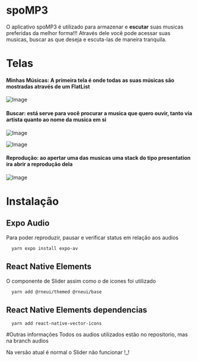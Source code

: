 # spoMP3

O aplicativo spoMP3 é utilizado para armazenar e **escutar** suas musicas preferidas da melhor forma!!! Através dele você pode acessar suas musicas, buscar as que deseja e escuta-las de maneira tranquila.

# Telas

#### Minhas Músicas: A primeira tela é onde todas as suas músicas são mostradas através de um FlatList

![Image](https://github.com/user-attachments/assets/a5b3e149-b52b-489d-be9d-45957fba19bb)

#### Buscar: está serve para você procurar a musica que quero ouvir, tanto via artista quanto ao nome da musica em si

![Image](https://github.com/user-attachments/assets/7b31d2a4-a926-4474-9735-3126316b79ac)

![Image](https://github.com/user-attachments/assets/cc5a5768-951d-4d23-8b7a-1f19bbf293f8)

#### Reprodução: ao apertar uma das musicas uma stack do tipo presentation ira abrir a reprodução dela

![Image](https://github.com/user-attachments/assets/a89e37f7-da0d-4b0b-944c-61a7db5028ba)

# Instalação

## Expo Audio
Para poder reproduzir, pausar e verificar status em relação aos audios

```
  yarn expo install expo-av
```

## React Native Elements
O componente de Slider assim como o de icones foi utilizado

```
  yarn add @rneui/themed @rneui/base
```

## React Native Elements dependencias

```
  yarn add react-native-vector-icons
```

#Outras informações
Todos os audios utilizados estão no repositorio, mas na branch audios

Na versão atual é normal o Slider não funcionar !_!
